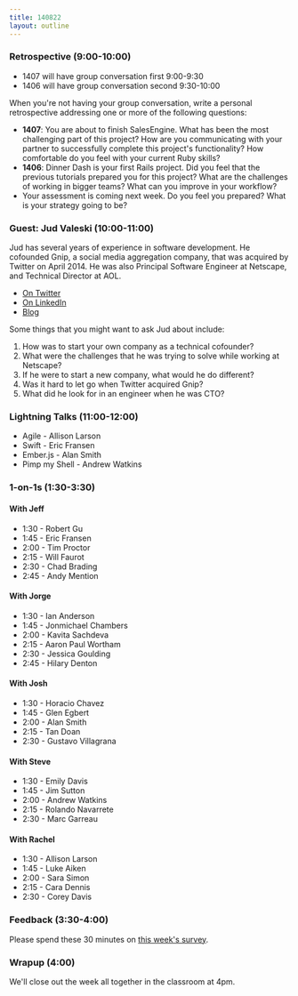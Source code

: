 ```yaml
---
title: 140822
layout: outline
---
```


### Retrospective (9:00-10:00)

* 1407 will have group conversation first 9:00-9:30
* 1406 will have group conversation second 9:30-10:00

When you're not having your group conversation, write a personal retrospective
addressing one or more of the following questions:

* **1407**: You are about to finish SalesEngine. What has been the most challenging part of this project? How are you communicating with your partner to successfully complete this project's functionality? How comfortable do you feel with your current Ruby skills?
* **1406**: Dinner Dash is your first Rails project. Did you feel that the previous tutorials prepared you for this project? What are the challenges of working in bigger teams? What can you improve in your workflow?
* Your assessment is coming next week. Do you feel you prepared? What is your strategy going to be?

### Guest: Jud Valeski (10:00-11:00)

Jud has several years of experience in software development. He cofounded Gnip, a social media aggregation company, that was acquired by Twitter on April 2014. He was also Principal Software Engineer at Netscape, and Technical Director at AOL.

* [On Twitter](https://twitter.com/jvaleski)
* [On LinkedIn](https://www.linkedin.com/in/jvaleski)
* [Blog](http://one.valeski.org)

Some things that you might want to ask Jud about include:

1. How was to start your own company as a technical cofounder?
2. What were the challenges that he was trying to solve while working at Netscape?
3. If he were to start a new company, what would he do different?
4. Was it hard to let go when Twitter acquired Gnip?
5. What did he look for in an engineer when he was CTO?

### Lightning Talks (11:00-12:00)

* Agile - Allison Larson
* Swift - Eric Fransen
* Ember.js - Alan Smith
* Pimp my Shell - Andrew Watkins

### 1-on-1s (1:30-3:30)

#### With Jeff

* 1:30 - Robert Gu
* 1:45 - Eric Fransen
* 2:00 - Tim Proctor
* 2:15 - Will Faurot
* 2:30 - Chad Brading
* 2:45 - Andy Mention

#### With Jorge

* 1:30 - Ian Anderson
* 1:45 - Jonmichael Chambers
* 2:00 - Kavita Sachdeva
* 2:15 - Aaron Paul Wortham
* 2:30 - Jessica Goulding
* 2:45 - Hilary Denton

#### With Josh

* 1:30 - Horacio Chavez
* 1:45 - Glen Egbert
* 2:00 - Alan Smith
* 2:15 - Tan Doan
* 2:30 - Gustavo Villagrana

#### With Steve

* 1:30 - Emily Davis
* 1:45 - Jim Sutton
* 2:00 - Andrew Watkins
* 2:15 - Rolando Navarrete
* 2:30 - Marc Garreau

#### With Rachel

* 1:30 - Allison Larson
* 1:45 - Luke Aiken
* 2:00 - Sara Simon
* 2:15 - Cara Dennis
* 2:30 - Corey Davis

### Feedback (3:30-4:00)

Please spend these 30 minutes on
[this week's survey](https://google.com).

### Wrapup (4:00)

We'll close out the week all together in the classroom at 4pm.
